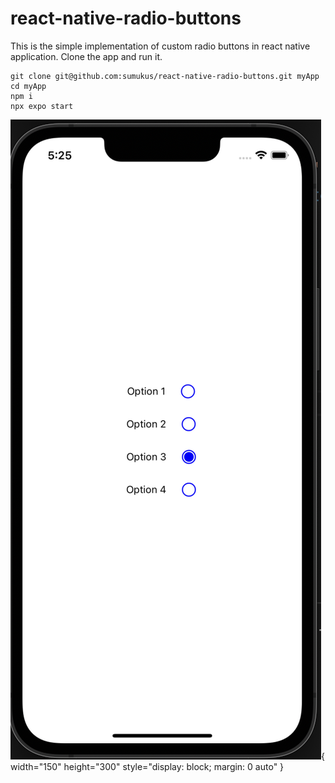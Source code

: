 # react-native-radio-buttons
This is the simple implementation of custom radio buttons in react native application. Clone the app and run it.
```
git clone git@github.com:sumukus/react-native-radio-buttons.git myApp
cd myApp 
npm i
npx expo start
```
![Radio Buttons](https://github.com/sumukus/react-native-radio-buttons/blob/main/assets/custom%20radio%20button%20in%20react%20native.png){ width="150" height="300" style="display: block; margin: 0 auto" }
